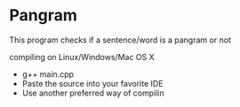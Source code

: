 # Pangram
This program checks if a sentence/word is a pangram or not

compiling on Linux/Windows/Mac OS X
  - g++ main.cpp
  - Paste the source into your favorite IDE
  - Use another preferred way of compilin
